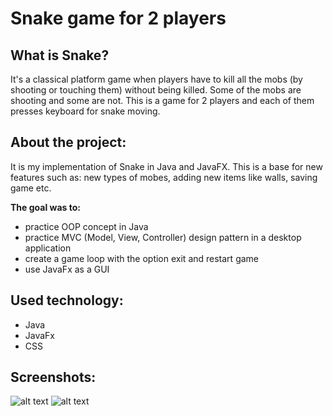 # Snake game for 2 players

## What is Snake?
It's a classical platform game when players have to kill all the mobs (by shooting or touching them) without being killed. Some of the mobs are shooting and some are not. This is a game for 2 players and each of them presses keyboard for snake moving.


## About the project:
It is my implementation of Snake in Java and JavaFX. This is a base for new features such as: new types of mobes, adding new items like walls, saving game etc.

**The goal was to:**
* practice OOP concept in Java
* practice MVC (Model, View, Controller) design pattern in a desktop application
* create a game loop with the option exit and restart game
* use JavaFx as a GUI

## Used technology:
* Java
* JavaFx
* CSS

## Screenshots:
![alt text](https://github.com/KacperMitkowski/Snake_Game_For_2_Players/blob/master/screenshots/gif_1.gif)
![alt text](https://github.com/KacperMitkowski/Snake_Game_For_2_Players/blob/master/screenshots/screenshot_2.png)


